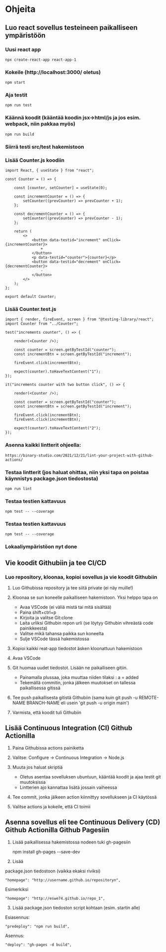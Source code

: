 # Ohjeita

## Luo react sovellus testeineen paikalliseen ympäristöön 

### Uusi react app 

    npx create-react-app react-app-1

### Kokeile (http://localhost:3000/ oletus) 

    npm start 

### Aja testit 

    npm run test 

### Käännä koodit (kääntää koodin jsx->html/js ja jos esim. webpack, niin pakkaa myös)

    npm run build 

### Siirrä testi src/test hakemistoon

### Lisää Counter.js koodiin

    import React, { useState } from "react";

    const Counter = () => {

        const [counter, setCounter] = useState(0);

        const incrementCounter = () => {
            setCounter((prevCounter) => prevCounter + 1);
        };

        const decrementCounter = () => {
            setCounter((prevCounter) => prevCounter - 1);
        };

        return (
            <>
                <button data-testid="increment" onClick={incrementCounter}>
                    +
                </button>
                <p data-testid="counter">{counter}</p>
                <button data-testid="decrement" onClick={decrementCounter}>
                    -
                </button>
            </>
        );
    };

    export default Counter;

### Lisää Counter.test.js

    import { render, fireEvent, screen } from "@testing-library/react";
    import Counter from "../Counter";

    test("increments counter", () => {
    
        render(<Counter />);

        const counter = screen.getByTestId("counter");
        const incrementBtn = screen.getByTestId("increment");

        fireEvent.click(incrementBtn);

        expect(counter).toHaveTextContent("1");
    });

    it("increments counter with two button click", () => {
    
        render(<Counter />);

        const counter = screen.getByTestId("counter");
        const incrementBtn = screen.getByTestId("increment");

        fireEvent.click(incrementBtn);
        fireEvent.click(incrementBtn); 
        
        expect(counter).toHaveTextContent("2");
    });

### Asenna kaikki lintterit ohjeella:

    https://binary-studio.com/2021/12/21/lint-your-project-with-github-actions/

### Testaa lintterit (jos haluat ohittaa, niin yksi tapa on poistaa käynnistys package.json tiedostosta)

    npm run lint

### Testaa testien kattavuus    
    
    npm test -- --coverage

### Testaa testien kattavuus    
    
    npm test -- --coverage

### Lokaaliympäristöon nyt done

## Vie koodit Githubiin ja tee CI/CD

### Luo repository, kloonaa, kopioi sovellus ja vie koodit Githubiin

1. Luo Githubissa repository ja tee siitä private (ei näy muille!)
2. Kloonaa se sun koneelle paikalliseen hakemistoon. Yksi helppo tapa on 

    -   Avaa VSCode (ei väliä mistä tai mitä sisältää) 
    -   Paina shift+ctrl+p
    -   Kirjoita ja valitse Git:clone
    -   Laita urliksi Githubin repon urli (se löytyy Githubin vihreästä code painikkeesta)
    -   Valitse mikä tahansa paikka sun koneelta
    -   Sulje VSCode tässä hakemistossa

3. Kopioi kaikki reat-app tiedostot äsken kloonattuun hakemistoon
4. Avaa VSCode
5. Git huomaa uudet tiedostot. Lisään ne paikalliseen gitiin.
    
    -   Painamalla plussaa, joka muuttaa niiden tilaksi : a = added
    -   Tekemällä commitin, jonka jälkeen muutokset on tallessa paikallisessa gitissä

5. Tee push paikallisesta gitistä Githubiin (sama kuin git push -u REMOTE-NAME BRANCH-NAME eli usein 'git push -u origin main')
6. Varmista, että koodit tuli Githubiin 

## Lisää Continuous Integration (CI) Github Actionilla
    
1. Paina Githubissa actions painiketta
2. Valitse: Configure -> Continuous Integration -> Node.js
3. Muuta jos haluat skriptiä

    -   Oletus asentaa sovelluksen ubuntuun, kääntää koodit ja ajaa testit git muutoksissa
    -   Lintterien ajo kannattaa lisätä jossain vaiheessa

4. Tee commit, jonka jälkeen action kiinnittyy sovellukseen ja CI käytössä
5. Valitse actions ja kokeile, että CI toimii

## Asenna sovellus eli tee Continuous Delivery (CD) Github Actionilla Github Pagesiin

1. Lisää paikallisessa hakemistossa nodeen tuki gh-pagesiin

    npm install gh-pages --save-dev

2. Lisää 

package.json tiedostoon (vaikka ekaksi riviksi) 

    "homepage": "http://username.github.io/repositoryn",
    
Esimerkiksi

    "homepage": "http://eswe74.github.io/repo_1",
    
3. Lisää package.json tiedoston script kohtaan (esim. startin alle)

Esiasennus:

    "predeploy": "npm run build",

Asennus:

    "deploy": "gh-pages -d build",